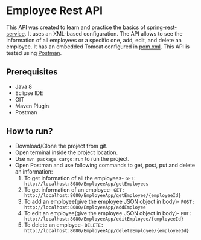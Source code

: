 # Employee Rest API
This API was created to learn and practice the basics of [spring-rest-service](https://spring.io/guides/gs/rest-service/). It uses an XML-based configuration.
The API allows to see the information of all employees or a specific one, add, edit, and delete an employee. 
It has an embedded Tomcat configured in [pom.xml](https://github.com/DhwaniSondhi/EmployeeAPI/blob/master/pom.xml).
This API is tested using [Postman](https://www.postman.com/).

## Prerequisites
- Java 8
- Eclipse IDE
- GIT
- Maven Plugin
- Postman

## How to run?
- Download/Clone the project from git.
- Open terminal inside the project location.
- Use <code>mvn package cargo:run</code> to run the project.
- Open Postman and use following commands to get, post, put and delete an information:<br/>
  1. To get information of all the employees- <code>GET: http://localhost:8080/EmployeeApp/getEmployees</code>
  2. To get information of an employee- <code>GET: http://localhost:8080/EmployeeApp/getEmployee/{employeeId}</code>
  3. To add an employee(give the employee JSON object in body)- <code>POST: http://localhost:8080/EmployeeApp/addEmployee</code>
  4. To edit an employee(give the employee JSON object in body)- <code>PUT: http://localhost:8080/EmployeeApp/editEmployee/{employeeId}</code>
  5. To delete an employee- <code>DELETE: http://localhost:8080/EmployeeApp/deleteEmployee/{employeeId}</code>

